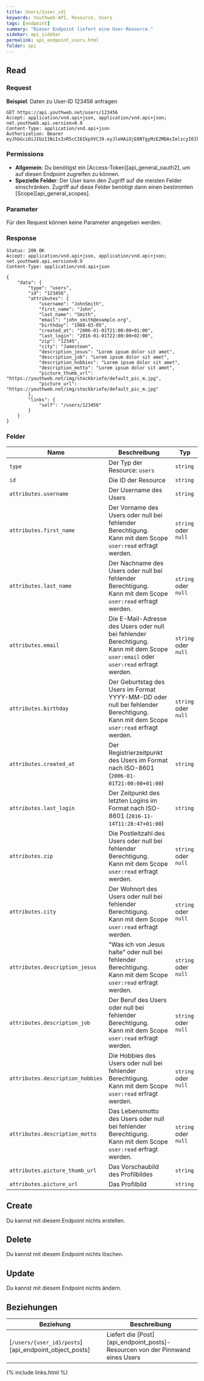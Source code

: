 ```yaml
---
title: Users/{user_id}
keywords: Youthweb-API, Resource, Users
tags: [endpoint]
summary: "Dieser Endpoint liefert eine User-Resource."
sidebar: api_sidebar
permalink: api_endpoint_users.html
folder: api
---
```


## Read

### Request

**Beispiel**: Daten zu User-ID 123456 anfragen

```
GET https://api.youthweb.net/users/123456
Accept: application/vnd.api+json, application/vnd.api+json; net.youthweb.api.version=0.9
Content-Type: application/vnd.api+json
Authorization: Bearer eyJhbGciOiJIUzI1NiIsInR5cCI6IkpXVCJ9.eyJleHAiOjE0NTgyMzE2MDAsImlzcyI6IkpOdlBnY3ROcEg1Y0s2UmMifQ.BOn0XFDDYa5iBHJb636A0C0m4sU5NO8SA_CPOVHoWNs
```

### Permissions

- **Allgemein**: Du benötigst ein [Access-Token][api_general_oauth2], um auf diesen Endpoint zugreifen zu können.
- **Spezielle Felder**: Der User kann den Zugriff auf die meisten Felder einschränken. Zugriff auf diese Felder benötigt dann einen bestimmten [Scope][api_general_scopes].

### Parameter

Für den Request können keine Parameter angegeben werden.

### Response

```
Status: 200 OK
Accept: application/vnd.api+json, application/vnd.api+json; net.youthweb.api.version=0.9
Content-Type: application/vnd.api+json

{
    "data": {
        "type": "users",
        "id": "123456",
        "attributes": {
            "username": "JohnSmith",
            "first_name": "John",
            "last_name": "Smith",
            "email": "john_smith@example.org",
            "birthday": "1988-03-05",
            "created_at": "2006-01-01T21:00:00+01:00",
            "last_login": "2016-01-01T22:00:00+02:00",
            "zip": "12345",
            "city": "Jamestown",
            "description_jesus": "Lorem ipsum dolor sit amet",
            "description_job": "Lorem ipsum dolor sit amet",
            "description_hobbies": "Lorem ipsum dolor sit amet",
            "description_motto": "Lorem ipsum dolor sit amet",
            "picture_thumb_url": "https://youthweb.net/img/steckbriefe/default_pic_m.jpg",
            "picture_url": "https://youthweb.net/img/steckbriefe/default_pic_m.jpg"
        },
        "links": {
            "self": "/users/123456"
        }
    }
}
```

### Felder

| Name                             | Beschreibung                                               | Typ                   |
|----------------------------------|------------------------------------------------------------|-----------------------|
| `type`                           | Der Typ der Resource: `users`                              | `string`              |
| `id`                             | Die ID der Resource                                        | `string`              |
| `attributes.username`            | Der Username des Users                                     | `string`              |
| `attributes.first_name`          | Der Vorname des Users oder null bei fehlender Berechtigung.<br />Kann mit dem Scope `user:read` erfragt werden.                         | `string` oder `null`  |
| `attributes.last_name`           | Der Nachname des Users oder null bei fehlender Berechtigung.<br />Kann mit dem Scope `user:read` erfragt werden.                        | `string` oder `null`  |
| `attributes.email`               | Die E-Mail-Adresse des Users oder null bei fehlender Berechtigung.<br />Kann mit dem Scope `user:email` oder `user:read` erfragt werden.               | `string` oder `null`  |
| `attributes.birthday`            | Der Geburtstag des Users im Format YYYY-MM-DD oder null bei fehlender Berechtigung.<br />Kann mit dem Scope `user:read` erfragt werden. | `string` oder `null`  |
| `attributes.created_at`          | Der Registrierzeitpunkt des Users im Format nach ISO-8601 (`2006-01-01T21:00:00+01:00`)                                                 | `string`              |
| `attributes.last_login`          | Der Zeitpunkt des letzten Logins im Format nach ISO-8601 (`2016-11-14T11:28:47+01:00`)                                                  | `string`              |
| `attributes.zip`                 | Die Postleitzahl des Users oder null bei fehlender Berechtigung.<br />Kann mit dem Scope `user:read` erfragt werden.                    | `string` oder `null`  |
| `attributes.city`                | Der Wohnort des Users oder null bei fehlender Berechtigung.<br />Kann mit dem Scope `user:read` erfragt werden.                         | `string` oder `null`  |
| `attributes.description_jesus`   | "Was ich von Jesus halte" oder null bei fehlender Berechtigung.<br />Kann mit dem Scope `user:read` erfragt werden.                     | `string` oder `null`  |
| `attributes.description_job`     | Der Beruf des Users oder null bei fehlender Berechtigung.<br />Kann mit dem Scope `user:read` erfragt werden.                           | `string` oder `null`  |
| `attributes.description_hobbies` | Die Hobbies des Users oder null bei fehlender Berechtigung.<br />Kann mit dem Scope `user:read` erfragt werden.                         | `string` oder `null`  |
| `attributes.description_motto`   | Das Lebensmotto des Users oder null bei fehlender Berechtigung.<br />Kann mit dem Scope `user:read` erfragt werden.                     | `string` oder `null`  |
| `attributes.picture_thumb_url`   | Das Vorschaubild des Profilbildes                          | `string` |
| `attributes.picture_url`         | Das Profilbild                                             | `string` |

## Create

Du kannst mit diesem Endpoint nichts erstellen.

## Delete

Du kannst mit diesem Endpoint nichts löschen.

## Update

Du kannst mit diesem Endpoint nichts ändern.

## Beziehungen

| Beziehung                                             | Beschreibung                                                                       |
|-------------------------------------------------------|------------------------------------------------------------------------------------|
| [`/users/{user_id}/posts`][api_endpoint_object_posts] | Liefert die [Post][api_endpoint_posts]-Resourcen von der Pinnwand eines Users      |

{% include links.html %}
